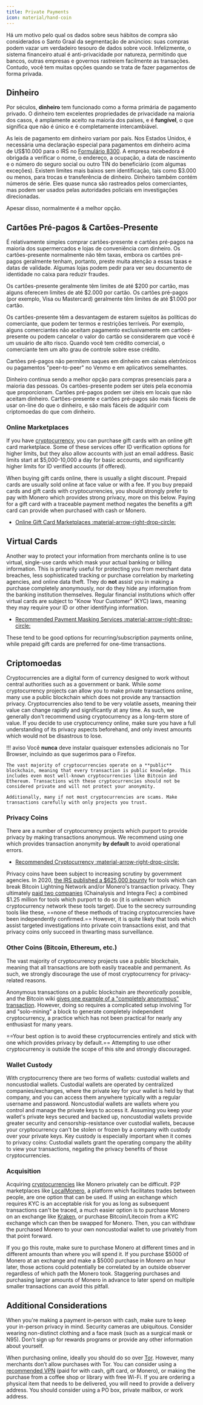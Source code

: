 ```yaml
---
title: Private Payments
icon: material/hand-coin
---
```


Há um motivo pelo qual os dados sobre seus hábitos de compra são considerados o Santo Graal da segmentação de anúncios: suas compras podem vazar um verdadeiro tesouro de dados sobre você. Infelizmente, o sistema financeiro atual é anti-privacidade por natureza, permitindo que bancos, outras empresas e governos rastreiem facilmente as transações. Contudo, você tem muitas opções quando se trata de fazer pagamentos de forma privada.

## Dinheiro

Por séculos, **dinheiro** tem funcionado como a forma primária de pagamento privado. O dinheiro tem excelentes propriedades de privacidade na maioria dos casos, é amplamente aceito na maioria dos países, e é **fungível**, o que significa que não é único e é completamente intercambiável.

As leis de pagamento em dinheiro variam por país. Nos Estados Unidos, é necessária uma declaração especial para pagamentos em dinheiro acima de US$10.000 para o IRS no [Formulário 8300](https://www.irs.gov/businesses/small-businesses-self-employed/form-8300-and-reporting-cash-payments-of-over-10000). A empresa recebedora é obrigada a verificar o nome, o endereço, a ocupação, a data de nascimento e o número do seguro social ou outro TIN do beneficiário (com algumas exceções). Existem limites mais baixos sem identificação, tais como $3.000 ou menos, para trocas e transferência de dinheiro. Dinheiro também contém números de série. Eles quase nunca são rastreados pelos comerciantes, mas podem ser usados pelas autoridades policiais em investigações direcionadas.

Apesar disso, normalmente é a melhor opção.

## Cartões Pré-pagos & Cartões-Presente

É relativamente simples comprar cartões-presente e cartões pré-pagos na maioria dos supermercados e lojas de conveniência com dinheiro. Os cartões-presente normalmente não têm taxas, embora os cartões pré-pagos geralmente tenham, portanto, preste muita atenção a essas taxas e datas de validade. Algumas lojas podem pedir para ver seu documento de identidade no caixa para reduzir fraudes.

Os cartões-presente geralmente têm limites de até $200 por cartão, mas alguns oferecem limites de até $2.000 por cartão. Os cartões pré-pagos (por exemplo, Visa ou Mastercard) geralmente têm limites de até $1.000 por cartão.

Os cartões-presente têm a desvantagem de estarem sujeitos às políticas do comerciante, que podem ter termos e restrições terríveis. Por exemplo, alguns comerciantes não aceitam pagamento exclusivamente em cartões-presente ou podem cancelar o valor do cartão se considerarem que você é um usuário de alto risco. Quando você tem crédito comercial, o comerciante tem um alto grau de controle sobre esse crédito.

Cartões pré-pagos não permitem saques em dinheiro em caixas eletrônicos ou pagamentos "peer-to-peer" no Venmo e em aplicativos semelhantes.

Dinheiro continua sendo a melhor opção para compras presenciais para a maioria das pessoas. Os cartões-presente podem ser úteis pela economia que proporcionam. Cartões pré-pagos podem ser úteis em locais que não aceitam dinheiro. Cartões-presente e cartões pré-pagos são mais fáceis de usar on-line do que o dinheiro, e são mais fáceis de adquirir com criptomoedas do que com dinheiro.

### Online Marketplaces

If you have [cryptocurrency](../cryptocurrency.md), you can purchase gift cards with an online gift card marketplace. Some of these services offer ID verification options for higher limits, but they also allow accounts with just an email address. Basic limits start at $5,000-10,000 a day for basic accounts, and significantly higher limits for ID verified accounts (if offered).

When buying gift cards online, there is usually a slight discount. Prepaid cards are usually sold online at face value or with a fee. If you buy prepaid cards and gift cards with cryptocurrencies, you should strongly prefer to pay with Monero which provides strong privacy, more on this below. Paying for a gift card with a traceable payment method negates the benefits a gift card can provide when purchased with cash or Monero.

- [Online Gift Card Marketplaces :material-arrow-right-drop-circle:](../financial-services.md#gift-card-marketplaces)

## Virtual Cards

Another way to protect your information from merchants online is to use virtual, single-use cards which mask your actual banking or billing information. This is primarily useful for protecting you from merchant data breaches, less sophisticated tracking or purchase correlation by marketing agencies, and online data theft. They do **not** assist you in making a purchase completely anonymously, nor do they hide any information from the banking institution themselves. Regular financial institutions which offer virtual cards are subject to "Know Your Customer" (KYC) laws, meaning they may require your ID or other identifying information.

- [Recommended Payment Masking Services :material-arrow-right-drop-circle:](../financial-services.md#payment-masking-services)

These tend to be good options for recurring/subscription payments online, while prepaid gift cards are preferred for one-time transactions.

## Criptomoedas

Cryptocurrencies are a digital form of currency designed to work without central authorities such as a government or bank. While *some* cryptocurrency projects can allow you to make private transactions online, many use a public blockchain which does not provide any transaction privacy. Cryptocurrencies also tend to be very volatile assets, meaning their value can change rapidly and significantly at any time. As such, we generally don't recommend using cryptocurrency as a long-term store of value. If you decide to use cryptocurrency online, make sure you have a full understanding of its privacy aspects beforehand, and only invest amounts which would not be disastrous to lose.

!!! aviso
    Você **nunca** deve instalar quaisquer extensões adicionais no Tor Browser, incluindo as que sugerimos para o Firefox.

    The vast majority of cryptocurrencies operate on a **public** blockchain, meaning that every transaction is public knowledge. This includes even most well-known cryptocurrencies like Bitcoin and Ethereum. Transactions with these cryptocurrencies should not be considered private and will not protect your anonymity.
    
    Additionally, many if not most cryptocurrencies are scams. Make transactions carefully with only projects you trust.

### Privacy Coins

There are a number of cryptocurrency projects which purport to provide privacy by making transactions anonymous. We recommend using one which provides transaction anonymity **by default** to avoid operational errors.

- [Recommended Cryptocurrency :material-arrow-right-drop-circle:](../cryptocurrency.md#coins)

Privacy coins have been subject to increasing scrutiny by government agencies. In 2020, [the IRS published a $625,000 bounty](https://www.forbes.com/sites/kellyphillipserb/2020/09/14/irs-will-pay-up-to-625000-if-you-can-crack-monero-other-privacy-coins/?sh=2e9808a085cc) for tools which can break Bitcoin Lightning Network and/or Monero's transaction privacy. They ultimately [paid two companies](https://sam.gov/opp/5ab94eae1a8d422e88945b64181c6018/view) (Chainalysis and Integra Fec) a combined $1.25 million for tools which purport to do so (it is unknown which cryptocurrency network these tools target). Due to the secrecy surrounding tools like these, ==none of these methods of tracing cryptocurrencies have been independently confirmed.== However, it is quite likely that tools which assist targeted investigations into private coin transactions exist, and that privacy coins only succeed in thwarting mass surveillance.

### Other Coins (Bitcoin, Ethereum, etc.)

The vast majority of cryptocurrency projects use a public blockchain, meaning that all transactions are both easily traceable and permanent. As such, we strongly discourage the use of most cryptocurrency for privacy-related reasons.

Anonymous transactions on a public blockchain are *theoretically* possible, and the Bitcoin wiki [gives one example of a "completely anonymous" transaction](https://en.bitcoin.it/wiki/Privacy#Example_-_A_perfectly_private_donation). However, doing so requires a complicated setup involving Tor and "solo-mining" a block to generate completely independent cryptocurrency, a practice which has not been practical for nearly any enthusiast for many years.

==Your best option is to avoid these cryptocurrencies entirely and stick with one which provides privacy by default.== Attempting to use other cryptocurrency is outside the scope of this site and strongly discouraged.

### Wallet Custody

With cryptocurrency there are two forms of wallets: custodial wallets and noncustodial wallets. Custodial wallets are operated by centralized companies/exchanges, where the private key for your wallet is held by that company, and you can access them anywhere typically with a regular username and password. Noncustodial wallets are wallets where you control and manage the private keys to access it. Assuming you keep your wallet's private keys secured and backed up, noncustodial wallets provide greater security and censorship-resistance over custodial wallets, because your cryptocurrency can't be stolen or frozen by a company with custody over your private keys. Key custody is especially important when it comes to privacy coins: Custodial wallets grant the operating company the ability to view your transactions, negating the privacy benefits of those cryptocurrencies.

### Acquisition

Acquiring [cryptocurrencies](../cryptocurrency.md) like Monero privately can be difficult. P2P marketplaces like [LocalMonero](https://localmonero.co/), a platform which facilitates trades between people, are one option that can be used. If using an exchange which requires KYC is an acceptable risk for you as long as subsequent transactions can't be traced, a much easier option is to purchase Monero on an exchange like [Kraken](https://kraken.com/), or purchase Bitcoin/Litecoin from a KYC exchange which can then be swapped for Monero. Then, you can withdraw the purchased Monero to your own noncustodial wallet to use privately from that point forward.

If you go this route, make sure to purchase Monero at different times and in different amounts than where you will spend it. If you purchase $5000 of Monero at an exchange and make a $5000 purchase in Monero an hour later, those actions could potentially be correlated by an outside observer regardless of which path the Monero took. Staggering purchases and purchasing larger amounts of Monero in advance to later spend on multiple smaller transactions can avoid this pitfall.

## Additional Considerations

When you're making a payment in-person with cash, make sure to keep your in-person privacy in mind. Security cameras are ubiquitous. Consider wearing non-distinct clothing and a face mask (such as a surgical mask or N95). Don’t sign up for rewards programs or provide any other information about yourself.

When purchasing online, ideally you should do so over [Tor](tor-overview.md). However, many merchants don’t allow purchases with Tor. You can consider using a [recommended VPN](../vpn.md) (paid for with cash, gift card, or Monero), or making the purchase from a coffee shop or library with free Wi-Fi. If you are ordering a physical item that needs to be delivered, you will need to provide a delivery address. You should consider using a PO box, private mailbox, or work address.
